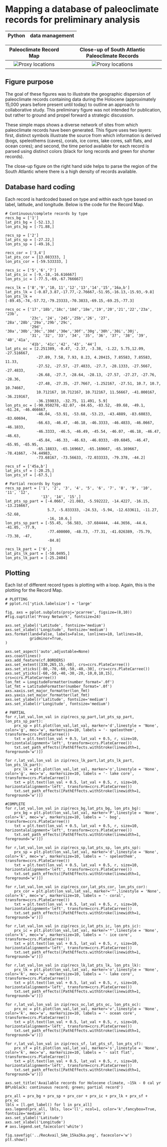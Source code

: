 # Mapping a database of paleoclimate records for preliminary analysis
|Python | data management|
|-|-|

Paleoclimate Record Map            |  Close-up of South Atlantic Paleoclimate Records
:-------------------------:|:-------------------------:
![Proxy locations](/assets/RecAvail_SAm_15ka3ka.png)   |  ![Proxy locations](/assets/RecAvail_SAtl_15ka3ka.png)

## Figure purpose

The goal of these figures was to illustrate the geographic dispersion of paleoclimate records containing data during the Holocene (approximately 15,000 years before present until today) to outline an approach to collaborative study. This preliminary figure was not intended for publication, but rather to ground and propel forward a strategic discussion. 

These simple maps shows a diverse network of sites from which paleoclimate records have been generated. This figure uses two layers: first, distinct symbols illustrate the source from which information is derived (bogs, speleothems (caves), corals, ice cores, lake cores, salt flats, and ocean cores); and second, the time period available for each record is parsed using distinct colors (black for long records and green for shorter records).

The close-up figure on the right hand side helps to parse the region of the South Atlantic where there is a high density of records available.  

## Database hard coding
Each record is hardcoded based on type and within each type based on label, latitude, and longitude. Below is the code for the Record Map.
```
# Continuous/complete records by type
recs_bg = ['1']
lat_pts_bg = [-52.13,]
lon_pts_bg = [-71.88,]

recs_sp = ['2']
lat_pts_sp = [-27.22,]
lon_pts_sp = [-49.16,]

recs_cor = ['3,4']
lat_pts_cor = [13.083333, ]
lon_pts_cor = [-59.533333, ]

recs_ic = ['5','6','7']
lat_pts_ic = [-9,-18,-16.616667]
lon_pts_ic = [-77.5,-69,-67.766667]

recs_lk = ['8','9','10, 11','12','13','14','15','16a,b']
lat_pts_lk = [-0.87,3.87,-17.77,-2.76667,-51.95,-16.13,-15.93,-9.8]
lon_pts_lk = [-89.45,-74,-57.72,-79.23333,-70.3833,-69.15,-69.25,-77.3]

recs_oc = ['17','18b','18c','18d','18e','19','20','21','22','23a', '23b',
           '23c', '24', '245','25b','26', '27', '28a','28b','29a','29b','29c',
           '29d', '30a','30b','30c','30d','30e','30f','30g','30h','30i','30j',
           '31', '32', '33', '34', '35', '36', '37', '38', '39', '40','41a',
           '41b', '41c','42', '43', '44']
lat_pts_oc = [2.251389, -0.47, -2.37, -3.38, -1.22, 5.75,12.09, -27.516667,
              -27.89, 7.58, 7.93, 8.23, 4.20415, 7.85583, 7.85583, 11.33,
              -27.52, -27.57, -27.4833, -27.7, -28.1333, -27.5667, -27.4833,
              -26.68, -27.7, -28.64, -28.13, -27.57, -27.27, -27.76, -28.36,
              -27.48, -27.35, -27.7667, -1.252167, -27.51, 10.7, 10.7, 10.74667,
              10.712167, 10.712167, 10.712167, 11.56667, -41.000167, -36.219167,
              -36.159833, -32.75, 11.491, 5.9]
lon_pts_oc = [-90.950278,-82.07, -84.65, -83.52, -89.68, -49.1, -61.24, -46.466667,
              -46.04, -53.91, -53.68, -53.23, -43.4889, -83.60833, -83.60694,
              -66.63, -46.47, -46.18, -46.3333, -46.4833, -46.0667, -46.1833, 
              -46.3333, -46.5, -46.49, -45.54, -46.07, -46.18, -46.47, -46.63,
              -45.84, -46.33, -46.63, -46.0333, -89.6845, -46.47, -65.95, -65.95,
              -65.18833, -65.169667, -65.169667, -65.169667, -78.41667, -74.44983, 
              -73.68167, -73.56633, -72.033333, -79.378, -44.2]

recs_sf = ['45a,b']
lat_pts_sf = [-20.25,]
lon_pts_sf = [-67.5,]

# Partial records by type
recs_sp_part = ['1', '2', '3', '4', '5', '6', '7', '8', '9', '10', '11', '12', 
                '13', '14', '15',]
lat_pts_sp_part = [-4.0667, -21.083, -5.592222, -14.4227, -16.15, -13.216667, 
                   5.7, -5.833333, -24.53, -5.94, -12.633611, -11.27, -52.68, 
                   -16, 10.6,]
lon_pts_sp_part = [-55.45, -56.583, -37.684444, -44.3656, -44.6, -41.05, -77.9, 
                   -77.400000, -48.73, -77.31, -41.026389, -75.79, -73.38, -47, 
                   -84.8]

recs_lk_part = ['6',]
lat_pts_lk_part = [-50.0495,]
lon_pts_lk_part = [-25.2404]
```

## Plotting
Each list of different record types is plotting with a loop. Again, this is the plotting for the Record Map. 
```
# PLOTTING
# pplot.rc['ytick.labelsize'] = 'large'

fig, axs = pplot.subplots(proj='pcarree', figsize=(8,10))
#fig.suptitle('Proxy Network', fontsize=24)

axs.set_ylabel('Latitude', fontsize='medium')
axs.set_xlabel('Longitude', fontsize='medium')
axs.format(land=False, labels=False, lonlines=10, latlines=10, 
           gridminor=True, 
)

axs.set_aspect('auto',adjustable=None)  
axs.coastlines()
axs.add_feature(cf.BORDERS)  
axs.set_extent([330,265,15,-60], crs=ccrs.PlateCarree())
axs.set_xticks([-80,-70,-60,-50,-40,-30], crs=ccrs.PlateCarree())   
axs.set_yticks([-60,-50,-40,-30,-20,-10,0,10,15], crs=ccrs.PlateCarree())
lon_fmt = LongitudeFormatter(number_format='.0f')
lat_fmt = LatitudeFormatter(number_format='.0f')
axs.xaxis.set_major_formatter(lon_fmt)
axs.yaxis.set_major_formatter(lat_fmt)
axs.set_ylabel(r'Latitude', fontsize='medium')
axs.set_xlabel(r'Longitude', fontsize='medium')

# PARTIAL
for r,lat_val,lon_val in zip(recs_sp_part,lat_pts_sp_part, lon_pts_sp_part):
    prx_sp = plt.plot(lon_val,lat_val, marker='d',linestyle = 'None', color='g', mec='w', markersize=10, labels = '- speleothem', transform=ccrs.PlateCarree())
    txt = plt.text(lon_val + 0.5, lat_val + 0.5, r, size=10, horizontalalignment='left', transform=ccrs.PlateCarree())
    txt.set_path_effects([PathEffects.withStroke(linewidth=1, foreground='w')])
    
for r,lat_val,lon_val in zip(recs_lk_part,lat_pts_lk_part, lon_pts_lk_part):
    prx_lk = plt.plot(lon_val,lat_val, marker='o',linestyle = 'None', color='g', mec='w', markersize=10, labels = '- lake core', transform=ccrs.PlateCarree())
    txt = plt.text(lon_val + 0.5, lat_val + 0.5, r, size=10, horizontalalignment='left', transform=ccrs.PlateCarree())
    txt.set_path_effects([PathEffects.withStroke(linewidth=1, foreground='w')])
    
#COMPLETE
for r,lat_val,lon_val in zip(recs_bg,lat_pts_bg, lon_pts_bg):
    prx_bg = plt.plot(lon_val,lat_val, marker='P',linestyle = 'None', color='k', mec='w', markersize=10, labels = '- bog', transform=ccrs.PlateCarree())
    txt = plt.text(lon_val + 0.5, lat_val + 0.5, r, size=10, horizontalalignment='left', transform=ccrs.PlateCarree())
    txt.set_path_effects([PathEffects.withStroke(linewidth=1, foreground='w')])
    
for r,lat_val,lon_val in zip(recs_sp,lat_pts_sp, lon_pts_sp):
    prx_sp = plt.plot(lon_val,lat_val, marker='d',linestyle = 'None', color='k', mec='w', markersize=10, labels = '- speleothem', transform=ccrs.PlateCarree())
    txt = plt.text(lon_val + 0.5, lat_val + 0.5, r, size=10, horizontalalignment='left', transform=ccrs.PlateCarree())
    txt.set_path_effects([PathEffects.withStroke(linewidth=1, foreground='w')])
    
for r,lat_val,lon_val in zip(recs_cor,lat_pts_cor, lon_pts_cor):
    prx_cor = plt.plot(lon_val,lat_val, marker='^',linestyle = 'None', color='k', mec='w', markersize=10, labels = '- coral', transform=ccrs.PlateCarree())
    txt = plt.text(lon_val + 0.5, lat_val + 0.5, r, size=10, horizontalalignment='left', transform=ccrs.PlateCarree())
    txt.set_path_effects([PathEffects.withStroke(linewidth=1, foreground='w')])
    
for r,lat_val,lon_val in zip(recs_ic,lat_pts_ic, lon_pts_ic):
    prx_ic = plt.plot(lon_val,lat_val, marker='*',linestyle = 'None', color='k', mec='w', markersize=10, labels = '- ice core', transform=ccrs.PlateCarree())
    txt = plt.text(lon_val + 0.5, lat_val + 0.5, r, size=10, horizontalalignment='left', transform=ccrs.PlateCarree())
    txt.set_path_effects([PathEffects.withStroke(linewidth=1, foreground='w')])
        
for r,lat_val,lon_val in zip(recs_lk,lat_pts_lk, lon_pts_lk):
    prx_lk = plt.plot(lon_val,lat_val, marker='o',linestyle = 'None', color='k', mec='w', markersize=10, labels = '- lake core', transform=ccrs.PlateCarree())
    txt = plt.text(lon_val + 0.5, lat_val + 0.5, r, size=10, horizontalalignment='left', transform=ccrs.PlateCarree())
    txt.set_path_effects([PathEffects.withStroke(linewidth=1, foreground='w')])
    
for r,lat_val,lon_val in zip(recs_oc,lat_pts_oc, lon_pts_oc):
    prx_oc = plt.plot(lon_val,lat_val, marker='v',linestyle = 'None', color='k', mec='w', markersize=10, labels = '- ocean core', transform=ccrs.PlateCarree())
    txt = plt.text(lon_val + 0.5, lat_val + 0.5, r, size=10, horizontalalignment='left', transform=ccrs.PlateCarree())
    txt.set_path_effects([PathEffects.withStroke(linewidth=1, foreground='w')])
        
for r,lat_val,lon_val in zip(recs_sf, lat_pts_sf, lon_pts_sf):
    prx_sf = plt.plot(lon_val,lat_val, marker='s',linestyle = 'None', color='k', mec='w', markersize=10, labels = '- salt flat', transform=ccrs.PlateCarree())
    txt = plt.text(lon_val + 0.5, lat_val + 0.5, r, size=10, horizontalalignment='left', transform=ccrs.PlateCarree())
    txt.set_path_effects([PathEffects.withStroke(linewidth=1, foreground='w')])

axs.set_title('Available records for Holocene climate, ~15k - 0 cal yr BP\nblack: continuous record; green; partial record')

prx_all = prx_bg + prx_sp + prx_cor + prx_ic + prx_lk + prx_sf + prx_oc
lbls = [l.get_label() for l in prx_all]
axs.legend(prx_all, lbls, loc='ll', ncol=1, color='k',fancybox=True, fontsize='medium')
axs.set_ylabel('Latitude')
axs.set_xlabel('Longitude')
# axs.legend.set_facecolor('white')

fig.savefig('../RecAvail_SAm_15ka3ka.png', facecolor='w')
plt.show()
```

